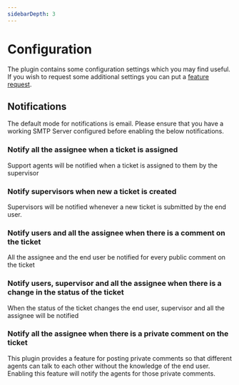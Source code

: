 ```yaml
---
sidebarDepth: 3
---
```


# Configuration

The plugin contains some configuration settings which you may find useful. If you wish to request some additional settings you can put a [feature request](https://github.com/fytinnovations/oc-helpdesk/issues).

## Notifications

The default mode for notifications is email. Please ensure that you have a working SMTP Server configured before enabling the below notifications.

### Notify all the assignee when a ticket is assigned

Support agents will be notified when a ticket is assigned to them by the supervisor

### Notify supervisors when new a ticket is created

Supervisors will be notified whenever a new ticket is submitted by the end user.

### Notify users and all the assignee when there is a comment on the ticket

All the assignee and the end user be notified for every public comment on the ticket

### Notify users, supervisor and all the assignee when there is a change in the status of the ticket

When the status of the ticket changes the end user, supervisor and all the assignee will be notified

### Notify all the assignee when there is a private comment on the ticket

This plugin provides a feature for posting private comments so that different agents can talk to each other without the knowledge of the end user. Enabling this feature will notify the agents for those private comments.
